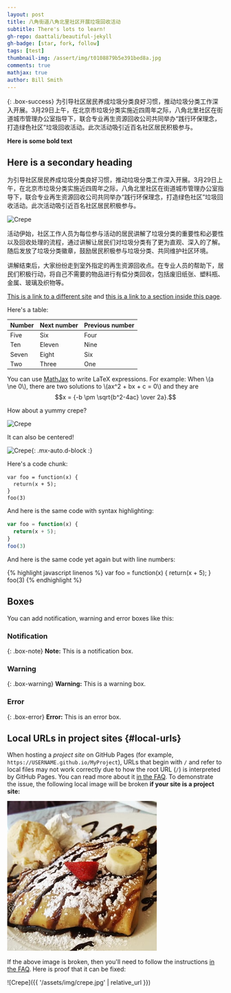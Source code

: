 ```yaml
---
layout: post
title: 八角街道八角北里社区开展垃圾回收活动
subtitle: There's lots to learn!
gh-repo: daattali/beautiful-jekyll
gh-badge: [star, fork, follow]
tags: [test]
thumbnail-img: /assert/img/t0108879b5e391bed8a.jpg
comments: true
mathjax: true
author: Bill Smith
---
```


{: .box-success}
为引导社区居民养成垃圾分类良好习惯，推动垃圾分类工作深入开展。3月29日上午，在北京市垃圾分类实施近四周年之际，八角北里社区在街道城市管理办公室指导下，联合专业再生资源回收公司共同举办“践行环保理念，打造绿色社区”垃圾回收活动。此次活动吸引近百名社区居民积极参与。

**Here is some bold text**

## Here is a secondary heading
为引导社区居民养成垃圾分类良好习惯，推动垃圾分类工作深入开展。3月29日上午，在北京市垃圾分类实施近四周年之际，八角北里社区在街道城市管理办公室指导下，联合专业再生资源回收公司共同举办“践行环保理念，打造绿色社区”垃圾回收活动。此次活动吸引近百名社区居民积极参与。

![Crepe](https://p2.ssl.cdn.btime.com/t01198417446afe7c0a.jpg)


活动伊始，社区工作人员为每位参与活动的居民讲解了垃圾分类的重要性和必要性以及回收处理的流程，通过讲解让居民们对垃圾分类有了更为直观、深入的了解。随后发放了垃圾分类徽章，鼓励居民积极参与垃圾分类、共同维护社区环境。

讲解结束后，大家纷纷走到室外指定的再生资源回收点。在专业人员的帮助下，居民们积极行动，将自己不需要的物品进行有偿分类回收，包括废旧纸张、塑料瓶、金属、玻璃及织物等。


[This is a link to a different site](https://deanattali.com/) and [this is a link to a section inside this page](#local-urls).

Here's a table:

| Number | Next number | Previous number |
| :------ |:--- | :--- |
| Five | Six | Four |
| Ten | Eleven | Nine |
| Seven | Eight | Six |
| Two | Three | One |

You can use [MathJax](https://www.mathjax.org/) to write LaTeX expressions. For example:
When \\(a \ne 0\\), there are two solutions to \\(ax^2 + bx + c = 0\\) and they are $$x = {-b \pm \sqrt{b^2-4ac} \over 2a}.$$

How about a yummy crepe?

![Crepe](https://beautifuljekyll.com/assets/img/crepe.jpg)

It can also be centered!

![Crepe](https://beautifuljekyll.com/assets/img/crepe.jpg){: .mx-auto.d-block :}

Here's a code chunk:

~~~
var foo = function(x) {
  return(x + 5);
}
foo(3)
~~~

And here is the same code with syntax highlighting:

```javascript
var foo = function(x) {
  return(x + 5);
}
foo(3)
```

And here is the same code yet again but with line numbers:

{% highlight javascript linenos %}
var foo = function(x) {
  return(x + 5);
}
foo(3)
{% endhighlight %}

## Boxes
You can add notification, warning and error boxes like this:

### Notification

{: .box-note}
**Note:** This is a notification box.

### Warning

{: .box-warning}
**Warning:** This is a warning box.

### Error

{: .box-error}
**Error:** This is an error box.

## Local URLs in project sites {#local-urls}

When hosting a *project site* on GitHub Pages (for example, `https://USERNAME.github.io/MyProject`), URLs that begin with `/` and refer to local files may not work correctly due to how the root URL (`/`) is interpreted by GitHub Pages. You can read more about it [in the FAQ](https://beautifuljekyll.com/faq/#links-in-project-page). To demonstrate the issue, the following local image will be broken **if your site is a project site:**

![Crepe](/assets/img/crepe.jpg)

If the above image is broken, then you'll need to follow the instructions [in the FAQ](https://beautifuljekyll.com/faq/#links-in-project-page). Here is proof that it can be fixed:

![Crepe]({{ '/assets/img/crepe.jpg' | relative_url }})
